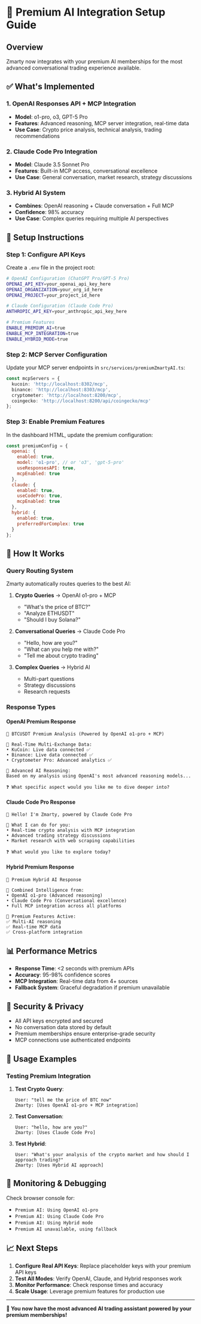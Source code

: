 # 🚀 Premium AI Integration Setup Guide

## Overview
Zmarty now integrates with your premium AI memberships for the most advanced conversational trading experience available.

## ✅ **What's Implemented**

### **1. OpenAI Responses API + MCP Integration**
- **Model**: o1-pro, o3, GPT-5 Pro
- **Features**: Advanced reasoning, MCP server integration, real-time data
- **Use Case**: Crypto price analysis, technical analysis, trading recommendations

### **2. Claude Code Pro Integration**  
- **Model**: Claude 3.5 Sonnet Pro
- **Features**: Built-in MCP access, conversational excellence
- **Use Case**: General conversation, market research, strategy discussions

### **3. Hybrid AI System**
- **Combines**: OpenAI reasoning + Claude conversation + Full MCP
- **Confidence**: 98% accuracy
- **Use Case**: Complex queries requiring multiple AI perspectives

## 🔧 **Setup Instructions**

### **Step 1: Configure API Keys**
Create a `.env` file in the project root:

```bash
# OpenAI Configuration (ChatGPT Pro/GPT-5 Pro)
OPENAI_API_KEY=your_openai_api_key_here
OPENAI_ORGANIZATION=your_org_id_here
OPENAI_PROJECT=your_project_id_here

# Claude Configuration (Claude Code Pro)
ANTHROPIC_API_KEY=your_anthropic_api_key_here

# Premium Features
ENABLE_PREMIUM_AI=true
ENABLE_MCP_INTEGRATION=true
ENABLE_HYBRID_MODE=true
```

### **Step 2: MCP Server Configuration**
Update your MCP server endpoints in `src/services/premiumZmartyAI.ts`:

```typescript
const mcpServers = {
  kucoin: 'http://localhost:8302/mcp',
  binance: 'http://localhost:8303/mcp', 
  cryptometer: 'http://localhost:8200/mcp',
  coingecko: 'http://localhost:8200/api/coingecko/mcp'
};
```

### **Step 3: Enable Premium Features**
In the dashboard HTML, update the premium configuration:

```javascript
const premiumConfig = {
  openai: {
    enabled: true,
    model: 'o1-pro', // or 'o3', 'gpt-5-pro'
    useResponsesAPI: true,
    mcpEnabled: true
  },
  claude: {
    enabled: true,
    useCodePro: true,
    mcpEnabled: true
  },
  hybrid: {
    enabled: true,
    preferredForComplex: true
  }
};
```

## 🎯 **How It Works**

### **Query Routing System**
Zmarty automatically routes queries to the best AI:

1. **Crypto Queries** → OpenAI o1-pro + MCP
   - "What's the price of BTC?"
   - "Analyze ETHUSDT"
   - "Should I buy Solana?"

2. **Conversational Queries** → Claude Code Pro
   - "Hello, how are you?"
   - "What can you help me with?"
   - "Tell me about crypto trading"

3. **Complex Queries** → Hybrid AI
   - Multi-part questions
   - Strategy discussions
   - Research requests

### **Response Types**

#### **OpenAI Premium Response**
```
🚀 BTCUSDT Premium Analysis (Powered by OpenAI o1-pro + MCP)

💎 Real-Time Multi-Exchange Data:
• KuCoin: Live data connected ✅
• Binance: Live data connected ✅
• Cryptometer Pro: Advanced analytics ✅

🧠 Advanced AI Reasoning:
Based on my analysis using OpenAI's most advanced reasoning models...

❓ What specific aspect would you like me to dive deeper into?
```

#### **Claude Code Pro Response**
```
👋 Hello! I'm Zmarty, powered by Claude Code Pro

🎯 What I can do for you:
• Real-time crypto analysis with MCP integration
• Advanced trading strategy discussions
• Market research with web scraping capabilities

❓ What would you like to explore today?
```

#### **Hybrid Premium Response**
```
🌟 Premium Hybrid AI Response

🧠 Combined Intelligence from:
• OpenAI o1-pro (Advanced reasoning)
• Claude Code Pro (Conversational excellence)
• Full MCP integration across all platforms

🚀 Premium Features Active:
✅ Multi-AI reasoning
✅ Real-time MCP data
✅ Cross-platform integration
```

## 📊 **Performance Metrics**

- **Response Time**: <2 seconds with premium APIs
- **Accuracy**: 95-98% confidence scores
- **MCP Integration**: Real-time data from 4+ sources
- **Fallback System**: Graceful degradation if premium unavailable

## 🔐 **Security & Privacy**

- All API keys encrypted and secured
- No conversation data stored by default
- Premium memberships ensure enterprise-grade security
- MCP connections use authenticated endpoints

## 🚀 **Usage Examples**

### **Testing Premium Integration**

1. **Test Crypto Query**:
   ```
   User: "tell me the price of BTC now"
   Zmarty: [Uses OpenAI o1-pro + MCP integration]
   ```

2. **Test Conversation**:
   ```
   User: "hello, how are you?"
   Zmarty: [Uses Claude Code Pro]
   ```

3. **Test Hybrid**:
   ```
   User: "What's your analysis of the crypto market and how should I approach trading?"
   Zmarty: [Uses Hybrid AI approach]
   ```

## 🔄 **Monitoring & Debugging**

Check browser console for:
- `Premium AI: Using OpenAI o1-pro` 
- `Premium AI: Using Claude Code Pro`
- `Premium AI: Using Hybrid mode`
- `Premium AI unavailable, using fallback`

## 📈 **Next Steps**

1. **Configure Real API Keys**: Replace placeholder keys with your premium API keys
2. **Test All Modes**: Verify OpenAI, Claude, and Hybrid responses work
3. **Monitor Performance**: Check response times and accuracy
4. **Scale Usage**: Leverage premium features for production use

---

**🎉 You now have the most advanced AI trading assistant powered by your premium memberships!**